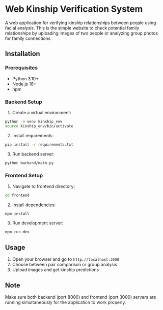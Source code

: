 # Web Kinship Verification System

A web application for verifying kinship relationships between people using facial analysis. This is the simple website to check potential family relationships by uploading images of two people or analyzing group photos for family connections.


## Installation

### Prerequisites
- Python 3.10+
- Node.js 16+
- npm

### Backend Setup
1. Create a virtual environment:
```bash
python -m venv kinship_env
source kinship_env/bin/activate 
```

2. Install requirements:
```bash
pip install -r requirements.txt
```

3. Run backend server:
```bash
python backend/main.py
```

### Frontend Setup
1. Navigate to frontend directory:
```bash
cd frontend
```

2. Install dependencies:
```bash
npm install
```

3. Run development server:
```bash
npm run dev
```

## Usage
1. Open your browser and go to `http://localhost:3000`
2. Choose between pair comparison or group analysis
3. Upload images and get kinship predictions

## Note
Make sure both backend (port 8000) and frontend (port 3000) servers are running simultaneously for the application to work properly.
